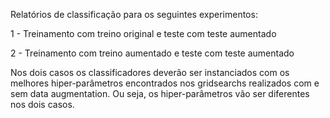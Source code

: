 Relatórios de classificação para os seguintes experimentos:

1 - Treinamento com treino original e teste com teste aumentado

2 - Treinamento com treino aumentado e teste com teste aumentado

Nos dois casos os classificadores deverão ser instanciados com os melhores hiper-parâmetros encontrados nos gridsearchs realizados com e sem data augmentation. Ou seja, os hiper-parâmetros vão ser diferentes nos dois casos.